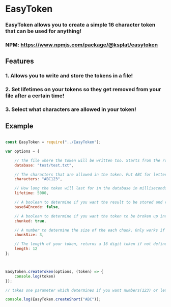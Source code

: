 # EasyToken

### EasyToken allows you to create a simple 16 character token that can be used for anything!

### NPM: https://www.npmjs.com/package/@ksplat/easytoken

## Features

### 1. Allows you to write and store the tokens in a file!
### 2. Set lifetimes on your tokens so they get removed from your file after a certain time!
### 3. Select what characters are allowed in your token!

## Example

```js

const EasyToken = require("../EasyToken");

var options = {

    // The file where the token will be written too. Starts from the root. Must b e a textfile. (OPTIONAL)
    database: "test/test.txt",

    // The characters that are allowed in the token. Put ABC for letters, 123 for numbers, or ABC123 for both.
    characters: "ABC123",

    // How long the token will last for in the database in milliseconds. Takes #, and "Infinite" (OPTIONAL, ONLY WORKS IF YOU LISTED A "DATABASE"(textfile))
    lifetime: 5000,

    // A boolean to determine if you want the result to be stored and return as a base64 encoded string. (OPTIONAL)
    base64Encode: false,

    // A boolean to determine if you want the token to be broken up into 4 parts, only works if length is an even number. (OPTIONAL)
    chunked: true,

    // A number to determine the size of the each chunk. Only works if chunked = true. (OPTIONAL)
    chunkSize: 3,

    // The length of your token, returns a 16 digit token if not defined. **Only works correctly if base64Encode is false** (OPTIONAL)
    length: 12
};



EasyToken.createToken(options, (token) => {
    console.log(token)
});

// takes one parameter which determines if you want numbers(123) or letters(ABC)

console.log(EasyToken.createShort("ABC"));


```
